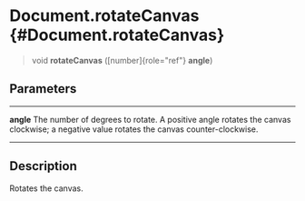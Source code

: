 Document.rotateCanvas {#Document.rotateCanvas}
=====================

> void **rotateCanvas** ([number]{role="ref"} **angle**)

Parameters
----------

  ----------- -----------------------------------------------------------------
  **angle**   The number of degrees to rotate. A positive angle rotates the
              canvas clockwise; a negative value rotates the canvas
              counter-clockwise.
  ----------- -----------------------------------------------------------------

Description
-----------

Rotates the canvas.
